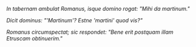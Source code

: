 _In tabernam ambulat Romanus, isque domino rogat: "Mihi da martinum."_

_Dicit dominus: "'Martinum'? Estne 'martini' quod vis?"_

_Romanus circumspectat; sic respondet: "Bene erit postquam illam Etruscam obtinuerim."_
